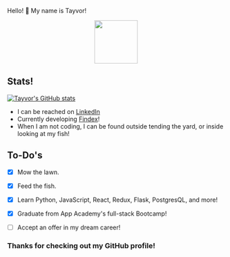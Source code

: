 Hello! 👋 
My name is Tayvor! 

<div id="header" align="center">
  <img src="https://media.giphy.com/media/M9gbBd9nbDrOTu1Mqx/giphy.gif" width="100"/>
</div>

## Stats!
[![Tayvor's GitHub stats](https://github-readme-stats.vercel.app/api?username=Tayvor&hide=contribs,stars&theme=dark)](https://github.com/Tayvor/github-readme-stats)

- I can be reached on [LinkedIn](https://www.linkedin.com/in/tayvor-beck-8792a12b9/)
- Currently developing [Findex](https://github.com/Tayvor/Findex)!
- When I am not coding, I can be found outside tending the yard, or inside looking at my fish!

## To-Do's
- [X] Mow the lawn.
- [X] Feed the fish.
- [X] Learn Python, JavaScript, React, Redux, Flask, PostgresQL, and more!
- [X] Graduate from App Academy's full-stack Bootcamp!
- [ ] Accept an offer in my dream career!

  
### Thanks for checking out my GitHub profile!

